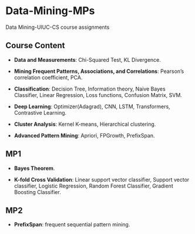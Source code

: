 # Data-Mining-MPs
Data Mining-UIUC-CS course assignments

## Course Content

 *  **Data and Measurements**: Chi-Squared Test, KL Divergence.

 *  **Mining Frequent Patterns, Associations, and Correlations**: Pearson’s correlation coefficient, PCA.

 *  **Classification**: Decision Tree, Information theory, Naive Bayes Classifier, Linear Regression, Loss functions, Confusion Matrix, SVM.

 *  **Deep Learning**: Optimizer(Adagrad), CNN, LSTM, Transformers, Contrastive Learning.

 *  **Cluster Analysis**: Kernel K-means, Hierarchical clustering.

 *  **Advanced Pattern Mining**: Apriori, FPGrowth, PrefixSpan.

## MP1

 *  **Bayes Theorem**.

 *  **K-fold Cross Validation**: Linear support vector classifier, Support vector classifier, Logistic Regression, Random Forest Classifier, Gradient Boosting Classifier.

## MP2

 *  **PrefixSpan**: frequent sequential pattern mining.
